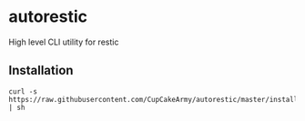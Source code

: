 # autorestic
High level CLI utility for restic


## Installation

```
curl -s https://raw.githubusercontent.com/CupCakeArmy/autorestic/master/install.sh | sh
```
